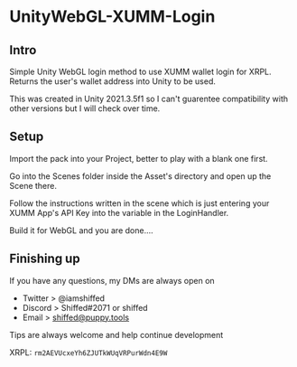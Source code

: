 # UnityWebGL-XUMM-Login

## Intro
Simple Unity WebGL login method to use XUMM wallet login for XRPL.  Returns the user's wallet address into Unity to be used.

This was created in Unity 2021.3.5f1 so I can't guarentee compatibility with other versions but I will check over time.

## Setup
Import the pack into your Project, better to play with a blank one first.

Go into the Scenes folder inside the Asset's directory and open up the Scene there.

Follow the instructions written in the scene which is just entering your XUMM App's API Key into the variable in the LoginHandler.

Build it for WebGL and you are done....

## Finishing up
If you have any questions, my DMs are always open on

- Twitter > @iamshiffed
- Discord > Shiffed#2071 or shiffed
- Email > shiffed@puppy.tools

Tips are always welcome and help continue development

XRPL: `rm2AEVUcxeYh6ZJUTkWUqVRPurWdn4E9W`

